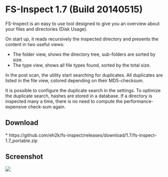 <h1>FS-Inspect 1.7 (Build 20140515)</h1>

FS-Inspect is an easy to use tool designed to give you an overview about your files and directories (Disk Usage).

On start up, it reads recursively the inspected directory and presents the content in two useful views:

 * The folder view, shows the directory tree, sub-folders are sorted by size.
 * The type view, shows all file types found, sorted by the total size. 

In the post scan, the utility start searching for duplicates. All duplicates are listed in the file view, colored depending on their MD5-checksum.

It is possible to configure the duplicate search in the settings. To optimize the duplicate search, hashes are stored in a database. If a directory is inspected many a time, there is no need to compute the performance-expensive check-sum again. 

<h2>Download</h2>
 * https://github.com/eh2k/fs-inspect/releases/download/1.7/fs-inspect-1.7_portable.zip


<!-- 

== Donation ==

If you feel this utility is useful to you and want to support it and it's future development please consider donating...


<a href="https://www.paypal.com/cgi-bin/webscr?cmd=_donations&business=taibal%40gmx%2ede&lc=US&item_name=fs%2dinspect&no_note=0&currency_code=EUR&bn=PP%2dDonationsBF%3abtn_donateCC_LG%2egif%3aNonHostedGuest" rel="nofollow"><img src="https://www.paypal.com/en_US/i/btn/btn_donateCC_LG.gif" /></a>

-->

<h2>Screenshot</h2>

<img src="https://raw.githubusercontent.com/eh2k/fs-inspect/master/doc/screenshot.png"/>

<!-- 

<img src="https://fs-inspect.googlecode.com/svn/trunk/doc/sql.png"/>

<img src="https://fs-inspect.googlecode.com/svn/trunk/doc/settings.png"/>



<wiki:gadget url="http://www.ohloh.net/p/fs-inspect/widgets/project_basic_stats.xml" height="220" width="400" border="0" />

<wiki:gadget url="http://www.ohloh.net/p/fs-inspect/widgets/project_users.xml"  border="0" />

-->
